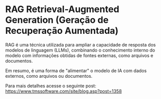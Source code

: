# RAG Retrieval-Augmented Generation (Geração de Recuperação Aumentada)
RAG é uma técnica utilizada para ampliar a capacidade de resposta dos modelos de linguagem (LLMs), combinando o conhecimento interno do modelo com informações obtidas de fontes externas, como arquivos e documentos.

Em resumo, é uma forma de "alimentar" o modelo de IA com dados externos, como arquivos ou documentos.

Para mais detalhes acesse o seguinte post: https://www.tmssoftware.com/site/blog.asp?post=1358  
